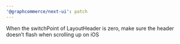 ```yaml
---
'@graphcommerce/next-ui': patch
---
```


When the switchPoint of LayoutHeader is zero, make sure the header doesn’t flash when scrolling up on iOS
